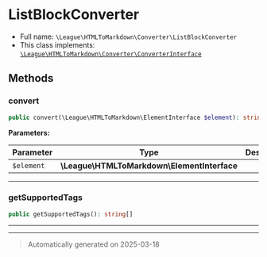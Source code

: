 
# ListBlockConverter





* Full name: `\League\HTMLToMarkdown\Converter\ListBlockConverter`
* This class implements:
[`\League\HTMLToMarkdown\Converter\ConverterInterface`](./ConverterInterface.md)




## Methods


### convert



```php
public convert(\League\HTMLToMarkdown\ElementInterface $element): string
```








**Parameters:**

| Parameter | Type | Description |
|-----------|------|-------------|
| `$element` | **\League\HTMLToMarkdown\ElementInterface** |  |





***

### getSupportedTags



```php
public getSupportedTags(): string[]
```












***


***
> Automatically generated on 2025-03-18
